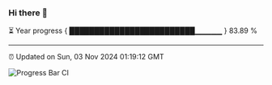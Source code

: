 ### Hi there 👋

⏳ Year progress { █████████████████████████▁▁▁▁▁ } 83.89 %

---

⏰ Updated on Sun, 03 Nov 2024 01:19:12 GMT

![Progress Bar CI](https://github.com/JuvenileQ/Progress-Bar-CI/workflows/main/badge.svg)
